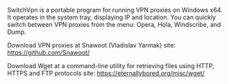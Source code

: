 SwitchVpn is a portable program for running VPN proxies on Windows x64.
It operates in the system tray, displaying IP and location. 
You can quickly switch between VPN proxies from the menu: Opera, Hola, Windscribe, and Dump.

Download VPN proxies at Snawoot (Vladislav Yarmak) site: 
https://github.com/Snawoot/

Download Wget at a command-line utility for retrieving files using HTTP, HTTPS and FTP protocols site:
https://eternallybored.org/misc/wget/
